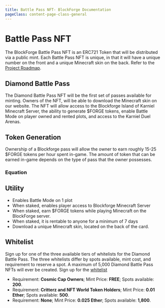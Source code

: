 ```yaml
---
title: Battle Pass NFT- BlockForge Documentation
pageClass: content-page-class-general
---
```

# Battle Pass NFT

The BlockForge Battle Pass NFT is an ERC721 Token that will be distributed via a public mint. Each Battle Pass NFT is unique, in that it will have a unique number on the front and a unique Minecraft skin on the back. Refer to the [Project Roadmap](/blockforge/Project_Timeline).


## Diamond Battle Pass

The Diamond Battle Pass NFT will be the first set of passes available for minting.
Owners of the NFT, will be able to download the Minecraft skin on our website. The NFT will allow access to the Blockforge Island of Karniel Minecraft Server, the ability to generate $FORGE tokens, enable Battle Mode on player owned and rented plots, and access to the Karniel Duel Arenas.

<!-- The Gold Pass will be scheduled for mint after the Diamond Battle Pass.  There will be a total of 4000 Gold Passes scheduled for minting. -->


<!-- <BattlePassImages/> -->
<battlePassVideo/>

## Token Generation

Ownership of a Blockforge pass will allow the owner to earn roughly 15-25 $FORGE tokens per hour spent in-game. The amount of token that can be earned in-game depends on the type of pass that the owner possesses.

### Equation
<tokenEquation/>


## Utility

<!-- The Battle Pass will have multiple functions: -->
* Enables Battle Mode on 1 plot
* When staked, enables player access to Blockforge Minecraft Server
* When staked, earn $FORGE tokens while playing Minecraft on the BlockForge server.
* When staked, it is rentable to anyone for a minimum of 7 days
* Download a unique Minecraft skin, located on the back of the card.


## Whitelist
Sign up for one of the three available tiers of whitelists for the Diamond Battle Pass. The three whitelists differ by spots available, mint cost, and requirement to reserve a spot.
A maximum of 5,000 Diamond Battle Pass NFTs will ever be created. Sign up for the [whitelist](https://www.blockforgenft.xyz/whitelist)

* Requirement: **Cosmic Cap Owners**; Mint Price: **FREE**; Spots available: **200**.
* Requirement: **Critterz and NFT World Token Holders**; Mint Price: **0.01 Ether**; Spots available: **500**.
* Requirement: **None**; Mint Price: **0.025 Ether**; Spots available: **1,800**.



<battlepassAllocationsGraph />








<!--
* In order to play on the Blockforge Minecraft server, you must own or rent at least one staked Battle pass.

* When a plot of land is made vulnerable (Battle Mode turned ON), then it will generate $FORGE tokens based on the amount of diamond blocks located on the plot. A battle pass must be owned be in the same wallet as the plot, in order to turn on plot Vulnerability.

* When a battle pass is staked and the owner is playing on the BlockForge Minecraft server, then it generates ~25 $FORGE tokens an hour for the player.

* In order to utilize the in-game Duel Arena, you must own a Diamond Battle pass. -->


<!--
* [Number](https://en.wikipedia.org/wiki/Number)
* [Increment and decrement operators](https://en.wikipedia.org/wiki/Increment_and_decrement_operators) -->
